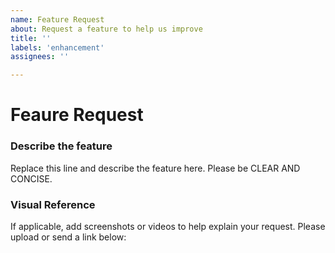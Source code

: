 ```yaml
---
name: Feature Request
about: Request a feature to help us improve
title: ''
labels: 'enhancement'
assignees: ''

---
```


# Feaure Request


### Describe the feature
Replace this line and describe the feature here. Please be CLEAR AND CONCISE.



### Visual Reference
If applicable, add screenshots or videos to help explain your request. Please upload or send a link below:


